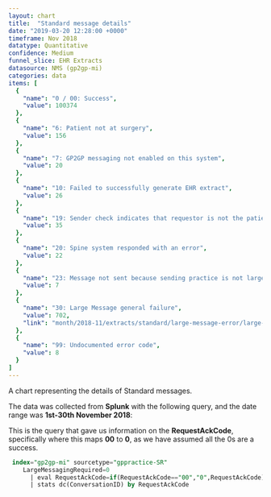 ```yaml
---
layout: chart
title:  "Standard message details"
date: "2019-03-20 12:28:00 +0000"
timeframe: Nov 2018
datatype: Quantitative
confidence: Medium
funnel_slice: EHR Extracts
datasource: NMS (gp2gp-mi)
categories: data
items: [
  {
    "name": "0 / 00: Success",
    "value": 100374
  },
  {
    "name": "6: Patient not at surgery",
    "value": 156
  },
  {
    "name": "7: GP2GP messaging not enabled on this system",
    "value": 20
  },
  {
    "name": "10: Failed to successfully generate EHR extract",
    "value": 26
  },
  {
    "name": "19: Sender check indicates that requestor is not the patients current health care provider",
    "value": 35
  },
  {
    "name": "20: Spine system responded with an error",
    "value": 22
  },
  {
    "name": "23: Message not sent because sending practice is not large message compliant",
    "value": 7
  },
  {
    "name": "30: Large Message general failure",
    "value": 702,
    "link": "month/2018-11/extracts/standard/large-message-error/large-message-error"
  },
  {
    "name": "99: Undocumented error code",
    "value": 8
  }
]
---
```

A chart representing the details of Standard messages.

The data was collected from **Splunk** with the following query, and the date range was **1st-30th November 2018**:

This is the query that gave us information on the **RequestAckCode**, specifically where this maps **00** to **0**, as we have assumed all the 0s are a success.
```sql
 index="gp2gp-mi" sourcetype="gppractice-SR"
    LargeMessagingRequired=0
      | eval RequestAckCode=if(RequestAckCode=="00","0",RequestAckCode)
      | stats dc(ConversationID) by RequestAckCode
```
